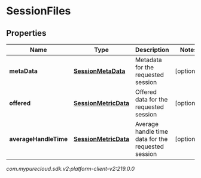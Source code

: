 # SessionFiles


## Properties

| Name | Type | Description | Notes |
| ------------ | ------------- | ------------- | ------------- |
| **metaData** | [**SessionMetaData**](SessionMetaData) | Metadata for the requested session |  [optional] |
| **offered** | [**SessionMetricData**](SessionMetricData) | Offered data for the requested session |  [optional] |
| **averageHandleTime** | [**SessionMetricData**](SessionMetricData) | Average handle time data for the requested session |  [optional] |




_com.mypurecloud.sdk.v2:platform-client-v2:219.0.0_

